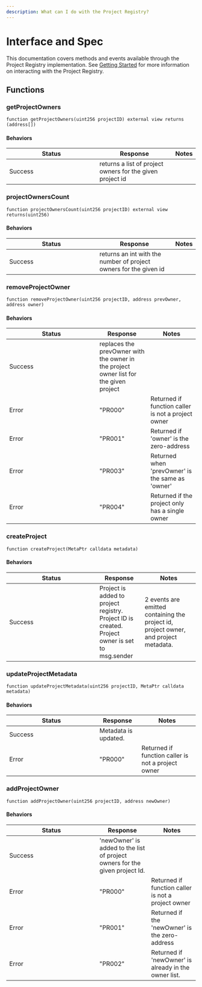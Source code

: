 ```yaml
---
description: What can I do with the Project Registry?
---
```


# Interface and Spec

This documentation covers methods and events available through the Project Registry implementation. See [Getting Started](getting-started.md) for more information on interacting with the Project Registry.

## Functions

### getProjectOwners

```
function getProjectOwners(uint256 projectID) external view returns (address[])
```

#### Behaviors&#x20;

<table><thead><tr><th width="224">Status</th><th>Response</th><th>Notes</th></tr></thead><tbody><tr><td>Success</td><td>returns a list of project owners for the given project id</td><td></td></tr></tbody></table>

### projectOwnersCount

```
function projectOwnersCount(uint256 projectID) external view returns(uint256)
```

#### Behaviors&#x20;

<table><thead><tr><th width="224">Status</th><th>Response</th><th>Notes</th></tr></thead><tbody><tr><td>Success</td><td>returns an int with the number of project owners for the given id</td><td></td></tr></tbody></table>

### removeProjectOwner

```
function removeProjectOwner(uint256 projectID, address prevOwner, address owner)
```

#### Behaviors&#x20;

<table><thead><tr><th width="224">Status</th><th>Response</th><th>Notes</th></tr></thead><tbody><tr><td>Success</td><td>replaces the prevOwner with the owner in the project owner list for the given project</td><td></td></tr><tr><td>Error</td><td>"PR000"</td><td>Returned if function caller is not a project owner</td></tr><tr><td>Error</td><td>"PR001"</td><td>Returned if 'owner' is the zero-address</td></tr><tr><td>Error</td><td>"PR003"</td><td>Returned when 'prevOwner' is the same as 'owner'</td></tr><tr><td>Error</td><td>"PR004"</td><td>Returned if the project only has a single owner</td></tr></tbody></table>

### createProject

```
function createProject(MetaPtr calldata metadata)
```

#### Behaviors&#x20;

<table><thead><tr><th width="224">Status</th><th>Response</th><th>Notes</th></tr></thead><tbody><tr><td>Success</td><td>Project is added to project registry.<br>Project ID is created.<br>Project owner is set to msg.sender</td><td>2 events are emitted containing the project id, project owner, and project metadata.</td></tr></tbody></table>

### updateProjectMetadata

```
function updateProjectMetadata(uint256 projectID, MetaPtr calldata metadata)
```

#### Behaviors&#x20;

<table><thead><tr><th width="224">Status</th><th>Response</th><th>Notes</th></tr></thead><tbody><tr><td>Success</td><td>Metadata is updated. </td><td></td></tr><tr><td>Error</td><td>"PR000"</td><td>Returned if function caller is not a project owner</td></tr></tbody></table>

### addProjectOwner

```
function addProjectOwner(uint256 projectID, address newOwner)
```

#### Behaviors&#x20;

<table><thead><tr><th width="224">Status</th><th>Response</th><th>Notes</th></tr></thead><tbody><tr><td>Success</td><td>'newOwner' is added to the list of project owners for the given project Id.</td><td></td></tr><tr><td>Error</td><td>"PR000"</td><td>Returned if function caller is not a project owner</td></tr><tr><td>Error</td><td>"PR001"</td><td>Returned if the 'newOwner' is the zero-address</td></tr><tr><td>Error</td><td>"PR002"</td><td>Returned if 'newOwner' is already in the owner list.</td></tr></tbody></table>
